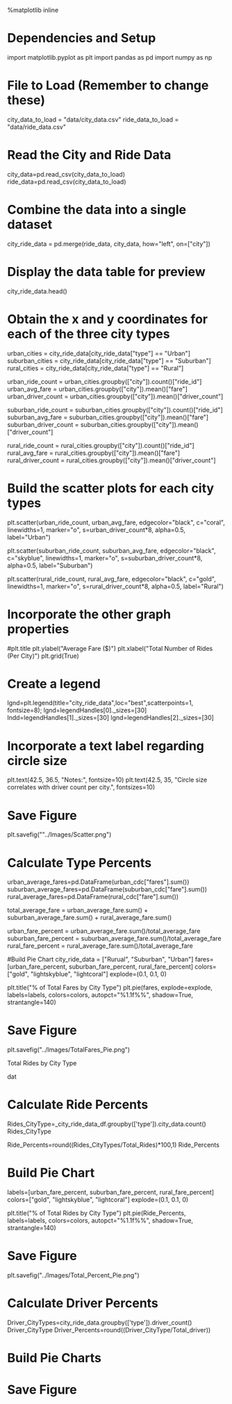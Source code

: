 %matplotlib inline
# Dependencies and Setup
import matplotlib.pyplot as plt
import pandas as pd
import numpy as np

# File to Load (Remember to change these)
city_data_to_load = "data/city_data.csv"
ride_data_to_load = "data/ride_data.csv"

# Read the City and Ride Data

city_data=pd.read_csv(city_data_to_load)
ride_data=pd.read_csv(city_data_to_load)


# Combine the data into a single dataset

city_ride_data = pd.merge(ride_data, city_data, how="left", on=["city"])


# Display the data table for preview

city_ride_data.head()

# Obtain the x and y coordinates for each of the three city types

urban_cities = city_ride_data[city_ride_data["type"] == "Urban"]
suburban_cities = city_ride_data[city_ride_data["type"] == "Suburban"]
rural_cities = city_ride_data[city_ride_data["type"] == "Rural"]

urban_ride_count = urban_cities.groupby(["city"]).count()["ride_id"]
urban_avg_fare = urban_cities.groupby(["city"]).mean()["fare"]
urban_driver_count = urban_cities.groupby(["city"]).mean()["driver_count"]

suburban_ride_count = suburban_cities.groupby(["city"]).count()["ride_id"]
suburban_avg_fare = suburban_cities.groupby(["city"]).mean()["fare"]
suburban_driver_count = suburban_cities.groupby(["city"]).mean()["driver_count"]

rural_ride_count = rural_cities.groupby(["city"]).count()["ride_id"]
rural_avg_fare = rural_cities.groupby(["city"]).mean()["fare"]
rural_driver_count = rural_cities.groupby(["city"]).mean()["driver_count"]


# Build the scatter plots for each city types

plt.scatter(urban_ride_count,
           urban_avg_fare,
           edgecolor="black",
           c="coral",
           linewidths=1,
           marker="o",
           s=urban_driver_count*8,
           alpha=0.5,
           label="Urban")

plt.scatter(suburban_ride_count,
           suburban_avg_fare,
           edgecolor="black",
           c="skyblue",
           linewidths=1,
           marker="o",
           s=suburban_driver_count*8,
           alpha=0.5,
           label="Suburban")

plt.scatter(rural_ride_count,
           rural_avg_fare,
           edgecolor="black",
           c="gold",
           linewidths=1,
           marker="o",
           s=rural_driver_count*8,
           alpha=0.5,
           label="Rural")


# Incorporate the other graph properties
#plt.title
plt.ylabel("Average Fare ($)")
plt.xlabel("Total Number of Rides (Per City)")
plt.grid(True)


# Create a legend
lgnd=plt.legend(title="city_ride_data",loc="best",scatterpoints=1, fontsize=8);
lgnd=legendHandles[0]._sizes=[30]
lndd=legendHandles[1]._sizes=[30]
lgnd=legendHandles[2]._sizes=[30]                 


# Incorporate a text label regarding circle size
plt.text(42.5, 36.5, "Notes:", fontsize=10)
plt.text(42.5, 35, "Circle size correlates with driver count per city.", fontsizes=10)


# Save Figure
plt.savefig(""../Images/Scatter.png")

# Calculate Type Percents
urban_average_fares=pd.DataFrame(urban_cdc["fares"].sum())
suburban_average_fares=pd.DataFrame(suburban_cdc["fare"].sum())
rural_average_fares=pd.DataFrame(rural_cdc["fare"].sum())

total_average_fare = urban_average_fare.sum() + suburban_average_fare.sum() + rural_average_fare.sum()

urban_fare_percent = urban_average_fare.sum()/total_average_fare
suburban_fare_percent = suburban_average_fare.sum()/total_average_fare
rural_fare_percent = rural_average_fare.sum()/total_average_fare

#Build Pie Chart
city_ride_data = ["Rurual", "Suburban", "Urban"]
fares=[urban_fare_percent, suburban_fare_percent, rural_fare_percent]
colors=["gold", "lightskyblue", "lightcoral"]
explode=(0.1, 0.1, 0)

plt.title("% of Total Fares by City Type")
plt.pie(fares, explode=explode, labels=labels, colors=colors, autopct="%1.1f%%", shadow=True, strantangle=140)

# Save Figure
plt.savefig("../Images/TotalFares_Pie.png")


Total Rides by City Type

dat
# Calculate Ride Percents
​
Rides_CityType=_city_ride_data_df.groupby(['type']).city_data.count()
Rides_CityType

Ride_Percents=round((Rides_CityTypes/Total_Rides)*100,1)
Ride_Percents
# Build Pie Chart
labels=[urban_fare_percent, suburban_fare_percent, rural_fare_percent]
colors=["gold", "lightskyblue", "lightcoral"]
explode=(0.1, 0.1, 0)

plt.title("% of Total Rides by City Type")
plt.pie(Ride_Percents, labels=labels, colors=colors, autopct="%1.1f%%", shadow=True, strantangle=140)

# Save Figure
plt.savefig("../Images/Total_Percent_Pie.png")



# Calculate Driver Percents
Driver_CityTypes=city_ride_data.groupby(['type']).driver_count()
Driver_CityType
Driver_Percents=round((Driver_CityType/Total_driver))

# Build Pie Charts

# Save Figure
